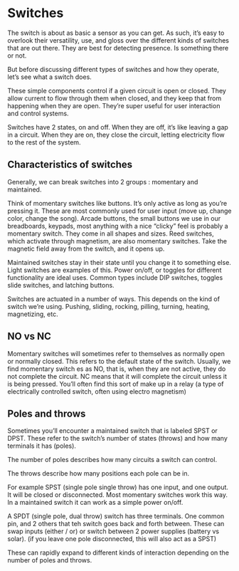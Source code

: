 # Switches
The switch is about as basic a sensor as you can get. As such, it’s easy to overlook their versatility, use, and gloss over the different kinds of switches that are out there. They are best for detecting presence. Is something there or not.

But before discussing different types of switches and how they operate, let’s see what a switch does.

These simple components control if a given circuit is open or closed. They allow current to flow through them when closed, and they keep that from happening when they are open. They’re super useful for user interaction and control systems.

Switches have 2 states, on and off. When they are off, it’s like leaving a gap in a circuit. When they are on, they close the circuit, letting electricity flow to the rest of the system.

## Characteristics of switches

Generally, we can break switches into 2 groups : momentary and maintained.

Think of momentary switches like buttons. It’s only active as long as you’re pressing it. These are most commonly used for user input (move up, change color, change the song). Arcade buttons, the small buttons we use in our breadboards, keypads, most anything with a nice “clicky” feel is probably a momentary switch. They come in all shapes and sizes.  Reed switches, which activate through magnetism, are also momentary switches. Take the magnetic field away from the switch, and it opens up.

Maintained switches stay in their state until you change it to something else. Light switches are examples of this. Power on/off, or toggles for different functionality are ideal uses. Common types include DIP switches, toggles slide switches, and latching buttons.

Switches are actuated in a number of ways. This depends on the kind of switch we’re using. Pushing, sliding, rocking, pilling, turning, heating, magnetizing, etc.

## NO vs NC

Momentary switches will sometimes refer to themselves as normally open or normally closed. This refers to the default state of the switch. Usually, we find momentary switch es as NO, that is, when they are not active, they do not complete the circuit. NC means that it will complete the circuit unless it is being pressed. You’ll often find this sort of make up in a relay (a type of electrically controlled switch, often using electro magnetism)

## Poles and throws

Sometimes you’ll encounter a maintained switch that is labeled SPST or DPST. These refer to the switch’s number of states (throws) and how many terminals it has (poles).

The number of poles describes how many circuits a switch can control.

The throws describe how many positions each pole can be in.

For example SPST (single pole single throw) has one input, and one output. It will be closed or disconnected. Most momentary switches work this way. In a maintained switch it can work as a simple power on/off.

A SPDT (single pole, dual throw) switch has three terminals. One common pin, and 2 others that teh switch goes back and forth between. These can swap inputs (either / or) or switch between 2 power supplies (battery vs solar). (if you leave one pole disconnected, this will also act as a SPST)

These can rapidly expand to different kinds of interaction depending on the number of poles and throws.